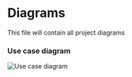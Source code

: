 # Diagrams
This file will contain all project diagrams

### Use case diagram
![Use case diagram](https://user-images.githubusercontent.com/19677206/82815735-20adac80-9e70-11ea-9818-18e5fc20e829.png)